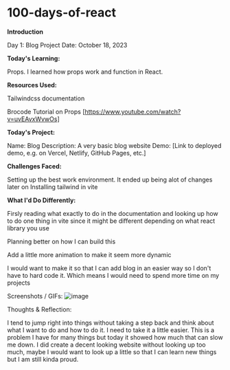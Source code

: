 # 100-days-of-react
**Introduction**

Day 1: Blog Project
Date: October 18, 2023

**Today's Learning:**

Props. I learned how props work and function in React.

**Resources Used:**

Tailwindcss documentation

Brocode Tutorial on Props [https://www.youtube.com/watch?v=uvEAvxWvwOs]

**Today's Project:**

Name: Blog
Description: A very basic blog website
Demo: [Link to deployed demo, e.g. on Vercel, Netlify, GitHub Pages, etc.]

**Challenges Faced:**

Setting up the best work environment. It ended up being alot of changes later on
Installing tailwind in vite

**What I'd Do Differently:**

Firsly reading what exactly to do in the documentation and looking up how to do one thing in vite since it might be different depending on what react library you use

Planning better on how I can build this

Add a little more animation to make it seem more dynamic

I would want to make it so that I can add blog in an easier way so I don't have to hard code it. Which means I would need to spend more time on my projects

Screenshots / GIFs:
![image](https://github.com/ZodiDev/100-days-of-react/assets/102633756/62f4e37a-81b7-47bf-96a6-08d205031e05)

Thoughts & Reflection:

I tend to jump right into things without taking a step back and think about what I want to do and how to do it. I need to take it a little easier. This is a problem I have for many things but today it showed how much that can slow me down.
I did create a decent looking website without looking up too much, maybe I would want to look up a little so that I can learn new things but I am still kinda proud.
